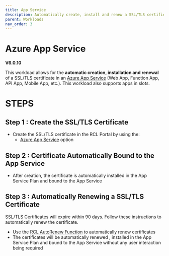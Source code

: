 ```yaml
---
title: App Service
description: Automatically create, install and renew a SSL/TLS certificates in an Azure App Service
parent: Workloads
nav_order: 3
---
```


# Azure App Service

**V6.0.10**

This workload allows for the **automatic creation, installation and renewal** of a SSL/TLS certificate in an [Azure App Service](https://docs.microsoft.com/en-us/azure/app-service/) (Web App, Function App, API App, Mobile App, etc.). This workload also supports apps in slots.

# STEPS

## Step 1 : Create the SSL/TLS Certificate

- Create the SSL/TLS certificate in the RCL Portal by using the:
    - [Azure App Service](../portal/azure-appservice.md) option

## Step 2 : Certificate Automatically Bound to the App Service

- After creation, the certificate is automatically installed in the App Service Plan and bound to the App Service

## Step 3 : Automatically Renewing a SSL/TLS Certificate

SSL/TLS Certificates will expire within 90 days. Follow these instructions to automatically renew the certificate.

- Use the [RCL AutoRenew Function](../autorenew/introduction.md) to automatically renew certificates 
- The certificates will be automatically renewed , installed in the App Service Plan and bound to the App Service without any user interaction being required


